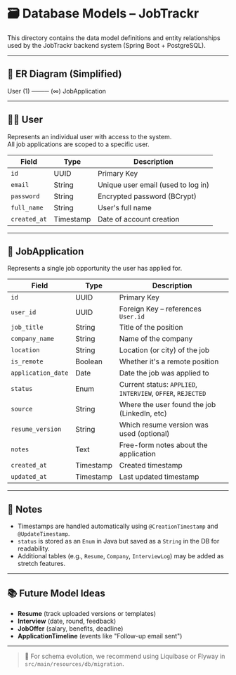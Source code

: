 # 🗃️ Database Models – JobTrackr

This directory contains the data model definitions and entity relationships used by the JobTrackr backend system (Spring Boot + PostgreSQL).

---

## 📐 ER Diagram (Simplified)

User (1) ──── (∞) JobApplication

---

## 🧑‍💼 User

Represents an individual user with access to the system.  
All job applications are scoped to a specific user.

| Field        | Type     | Description                      |
|--------------|----------|----------------------------------|
| `id`         | UUID     | Primary Key                      |
| `email`      | String   | Unique user email (used to log in) |
| `password`   | String   | Encrypted password (BCrypt)      |
| `full_name`  | String   | User's full name                 |
| `created_at` | Timestamp| Date of account creation         |

---

## 💼 JobApplication

Represents a single job opportunity the user has applied for.

| Field              | Type      | Description                                  |
|--------------------|-----------|----------------------------------------------|
| `id`               | UUID      | Primary Key                                  |
| `user_id`          | UUID      | Foreign Key – references `User.id`           |
| `job_title`        | String    | Title of the position                        |
| `company_name`     | String    | Name of the company                          |
| `location`         | String    | Location (or city) of the job                |
| `is_remote`        | Boolean   | Whether it's a remote position               |
| `application_date` | Date      | Date the job was applied to                  |
| `status`           | Enum      | Current status: `APPLIED`, `INTERVIEW`, `OFFER`, `REJECTED` |
| `source`           | String    | Where the user found the job (LinkedIn, etc)|
| `resume_version`   | String    | Which resume version was used (optional)     |
| `notes`            | Text      | Free-form notes about the application        |
| `created_at`       | Timestamp | Created timestamp                            |
| `updated_at`       | Timestamp | Last updated timestamp                       |

---

## 🧾 Notes

- Timestamps are handled automatically using `@CreationTimestamp` and `@UpdateTimestamp`.
- `status` is stored as an `Enum` in Java but saved as a `String` in the DB for readability.
- Additional tables (e.g., `Resume`, `Company`, `InterviewLog`) may be added as stretch features.

---

## 📚 Future Model Ideas

- **Resume** (track uploaded versions or templates)
- **Interview** (date, round, feedback)
- **JobOffer** (salary, benefits, deadline)
- **ApplicationTimeline** (events like "Follow-up email sent")

---

> 📌 For schema evolution, we recommend using Liquibase or Flyway in `src/main/resources/db/migration`.

